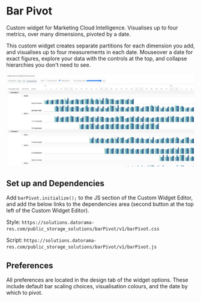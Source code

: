 # Bar Pivot
Custom widget for Marketing Cloud Intelligence. Visualises up to four metrics, over many dimensions, pivoted by a date.

This custom widget creates separate partitions for each dimension you add, and visualises up to four measurements in each date. Mouseover a date for exact figures, explore your data with the controls at the top, and collapse hierarchies you don't need to see.

![Preview image](image.png)

## Set up and Dependencies
Add `barPivot.initialize();` to the JS section of the Custom Widget Editor, and add the below links to the dependencies area (second button at the top left of the Custom Widget Editor).

Style: `https://solutions.datorama-res.com/public_storage_solutions/barPivot/v1/barPivot.css`

Script: `https://solutions.datorama-res.com/public_storage_solutions/barPivot/v1/barPivot.js`

## Preferences
All preferences are located in the design tab of the widget options. These include default bar scaling choices, visualisation colours, and the date by which to pivot.